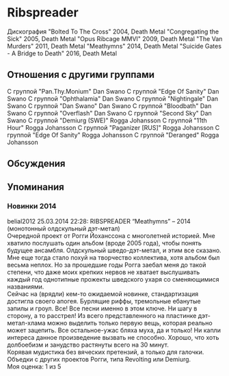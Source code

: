 # Ribspreader

Дискография
"Bolted To The Cross" 2004, Death Metal
"Congregating the Sick" 2005, Death Metal
"Opus Ribcage MMVI" 2009, Death Metal
"The Van Murders" 2011, Death Metal
"Meathymns" 2014, Death Metal
"Suicide Gates - A Bridge to Death" 2016, Death Metal

## Отношения с другими группами

C группой "Pan.Thy.Monium" Dan Swano
C группой "Edge Of Sanity" Dan Swano
C группой "Ophthalamia" Dan Swano
C группой "Nightingale" Dan Swano
C группой "Dan Swano" Dan Swano
C группой "Bloodbath" Dan Swano
C группой "Overflash" Dan Swano
C группой "Second Sky" Dan Swano
C группой "Demiurg (SWE)" Rogga Johansson
C группой "11th Hour" Rogga Johansson
C группой "Paganizer [RUS]" Rogga Johansson
C группой "Edge Of Sanity" Rogga Johansson
C группой "Deranged" Rogga Johansson

## Обсуждения


## Упоминания

### Новинки 2014

belial2012 25.03.2014 22:28:
RIBSPREADER “Meathymns” – 2014 (монотонный олдскульный дэт-метал)<BR>Очередной проект от Рогги Йоханссона с многолетней историей. Мне хватило послушать один альбом (вроде 2005 года), чтобы понять будущее ансамбля. Олдскульный шведо-дэт-метал, и этим все сказано. Мне еще тогда стало похуй на творчество коллектива, хотя альбом был весьма неплох. Но за прошедшие годы Рогга заебал меня до такой степени, что даже моих крепких нервов не хватает выслушивать каждый год однотипные прожекты шведского ухаря со сменяющимися названиями. <BR>Сейчас на (врядли) кем-то ожидаемой новинке, стандартизация достигла своего апогея. Бурлящие риффы, тремольные ебанутые запилы и гроул. Все! Все песни именно в этом ключе. Ни шагу в сторону, а то расстрел! Из всего представленного на пластинке дэт-метал-хлама можно выделить только первую вещь, которая реально может зацепить. Все остальное-ужас бляха муха, да и только! Ни капли интереса данное произведение вызвать не способно. Хорошо, что хоть долбоебизм и занудство растянуты всего на 30 минут. <BR>Корявая мудистика без вяческих претензий, а только для галочки. Объедки с других проектов Рогги, типа Revolting или Demiurg.<BR>Моя оценка: 1 из 5   <BR>

